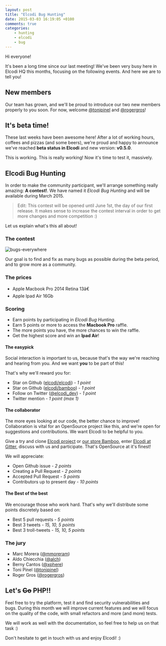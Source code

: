 ```yaml
---
layout: post
title: "Elcodi Bug Hunting"
date: 2015-03-03 16:19:05 +0100
comments: true
categories:
    - hunting
    - elcodi
    - bug
---
```

Hi everyone!

It's been a long time since our last meeting! We've been very busy here in
Elcodi HQ this months, focusing on the following events. And here we are to tell
you!

## New members

Our team has grown, and we'll be proud to introduce our two new members properly
to you soon. For now, welcome [@tonipinel](//twitter.com/tonipinel) and
[@rogergros](//twitter.com/rogergros)!

## It's beta time!

These last weeks have been awesome here! After a lot of working hours, coffees
and pizzas (and some beers), we're proud and happy to announce we've reached
**beta status in Elcodi** and new version: **v0.5.0**.

This is working. This is really working! Now it's time to test it, massively.

## Elcodi Bug Hunting

In order to make the community participant, we'll arrange something really
amazing: **A contest!**. We have named it *Elcodi Bug Hunting* and will be
available during March 2015.

> Edit: This contest will be opened until June 1st, the day of our first 
> release. It makes sense to increase the contest interval in order to get more
> changes and more competition :)

Let us explain what's this all about!

### The contest

![bugs-everywhere](https://cloud.githubusercontent.com/assets/170968/6443700/f152ea5e-c0f8-11e4-9acb-63c5f817b7a8.jpg)

Our goal is to find and fix as many bugs as possible during the beta period, and
to grow more as a community.

### The prices

- Apple Macbook Pro 2014 Retina 13â€
- Apple Ipad Air 16Gb

### Scoring

- Earn points by participating in *Elcodi Bug Hunting*.
- Earn 5 points or more to access the **Macbook Pro** raffle.
- The more points you have, the more chances to win the raffle.
- Get the highest score and win an **Ipad Air**!

#### The easypick

Social interaction is important to us, because that's the way we're reaching and
hearing from you. And we want **you** to be part of this!

That's why we'll reward you for:

- Star on Github ([elcodi/elcodi](//github.com/elcodi/elcodi)) - *1 point*
- Star on Github ([elcodi/bamboo](//github.com/elcodi/bamboo)) - *1 point*
- Follow on Twitter ([@elcodi_dev](//twitter.com/elcodi_dev)) - *1 point*
- Twitter mention - *1 point (max 1)*

#### The collaborator

The more eyes looking at our code, the better chance to improve! Collaboration
is vital for an OpenSource project like this, and we're open for suggestions and
contributions. We want Elcodi to be helpful to you.

Give a try and clone [Elcodi project](//github.com/elcodi/elcodi) or
[our store Bamboo](//github.com/elcodi/bamboo), enter
[Elcodi at Gitter](//gitter.im/elcodi/elcodi), discuss with us and participate.
That's OpenSource at it's finest!

We will appreciate:

- Open Github issue - *2 points*
- Creating a Pull Request - *2 points*
- Accepted Pull Request - *5 points*
- Contributors up to present day - *10 points*

#### The Best of the best

We encourage those who work hard. That's why we'll distribute some points
discretely based on:

- Best 5 pull requests - *5 points*
- Best 3 tweets - *15, 10, 5 points*
- Best 3 troll-tweets - *15, 10, 5 points*

### The jury

- Marc Morera ([@mmoreram](//twitter.com/mmoreram))
- Aldo Chiecchia ([@alch](//twitter.com/alch))
- Berny Cantos ([@xphere](//twitter.com/xphere))
- Toni Pinel ([@tonipinel](//twitter.com/tonipinel))
- Roger Gros ([@rogergros](//twitter.com/rogergros))

## Let's ~~Go~~ PHP!!

Feel free to try the platform, test it and find security vulnerabilities and
bugs. During this month we will improve current features and we will focus on
the quality of the code, with small refactors and more (and more) tests.

We will work as well with the documentation, so feel free to help us on that
task :)

Don't hesitate to get in touch with us and enjoy Elcodi! :)
